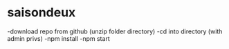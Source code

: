 # saisondeux
-download repo from github (unzip folder directory)
-cd into directory (with admin privs)
-npm install
-npm start
